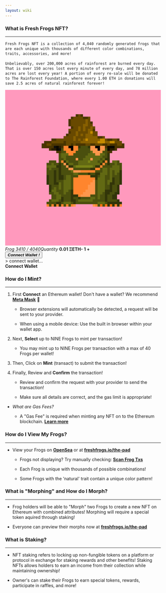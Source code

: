 ```yaml
---
layout: wiki
---
```


<title>freshfrogs.io/wiki 🍀</title>

### What is Fresh Frogs NFT?

---

<desc id="description">

    Fresh Frogs NFT is a collection of 4,040 randomly generated frogs that are each unique with thousands of different color combinations, traits, accessories, and more!

    Unbelievably, over 200,000 acres of rainforest are burned every day. That is over 150 acres lost every minute of every day, and 78 million acres are lost every year! A portion of every re-sale will be donated to The Rainforest Foundation, where every 1.00 ETH in donations will save 2.5 acres of natural rainforest forever!

</desc>

<div class="minting-display">
    <div>
        <div id="mintingTray" class="mintingTray">
            <div class="frog-tray" id="frog-tray-1"><img id="display-frog" class="frog_img" src="../frog/3410.png"></div>
            <div id="display-table">
                <i id="label_name" class="label_name">Frog 3410 / 4040</i><i id="label_price" class="label_price">Quantity</i>
                <b id="frog_name" class="frog_name">0.01 ΞETH</b><b id="frog_price" class="frog_price"><b id="remove-frog">-</b> <b id="quant-frog">1</b> <a id="add-frog"><b>+</b></a></b>
            </div>
        </div>
        <div id="lower_display" class="lower_display">
            <button id="mint-button" class="button" onclick="connect()"><b><i>Connect Wallet !</i></b></button>
            <div id="minting-console" class="minting-console">
                > connect wallet...
            </div>
        </div>
        <div id="owned-frogs" class="owned_frogs">
            <h4 id="owned-frogs-header" style="margin-top: auto; margin-bottom: auto; margin-left: auto; margin-right: auto; cursor: pointer;"  onclick="connect()">Connect Wallet</h4>
        </div>
    </div>
</div>

### How do I Mint?

---

1. First **Connect** an Ethereum wallet! Don't have a wallet? We recommend **[Meta Mask](https://metamask.io/download/)** 🦊

    - Browser extensions will automatically be detected, a request will be sent to your provider.
    
    - When using a mobile device: Use the built in browser within your wallet app.

2. Next, **Select** up to NINE Frogs to mint per transaction!

    - You may mint up to NINE Frogs per transaction with a max of 40 Frogs per wallet!

3. Then, Click on **Mint** (transact) to submit the transaction!

4. Finally, Review and **Confirm** the transaction!

    - Review and confirm the request with your provider to send the transaction!

    - Make sure all details are correct, and the gas limit is appropriate!

- _What are Gas Fees?_

    - A "Gas Fee" is required when minting any NFT on to the Ethereum blockchain. **[Learn more](https://www.investopedia.com/terms/g/gas-ethereum.asp)**


### How do I View My Frogs?

---

- View your Frogs on **[OpenSea](https://opensea.io/account)** or at **[freshfrogs.io/the-pad](https://freshfrogs.io/the-pad)**

    - Frogs not displaying? Try manually checking: **[Scan Frog Txs]()**

    - Each Frog is unique with thousands of possible combinations!

    - Some Frogs with the 'natural' trait contain a unique color pattern!


### What is "Morphing" and How do I Morph?

---

- Frog holders will be able to "Morph" two Frogs to create a new NFT on Ethereum with combined attributes! Morphing will require a special token aquired through staking!

- Everyone can preview their morphs now at **[freshfrogs.io/the-pad](https://freshfrogs.io/the-pad)**


### What is Staking?

---

- NFT staking refers to locking up non-fungible tokens on a platform or protocol in exchange for staking rewards and other benefits! Staking NFTs allows holders to earn an income from their collection while maintaining ownership!

- Owner's can stake their Frogs to earn special tokens, rewards, participate in raffles, and more!